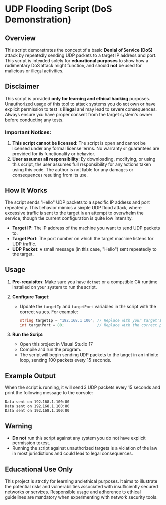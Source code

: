 # UDP Flooding Script (DoS Demonstration)

## Overview

This script demonstrates the concept of a basic **Denial of Service (DoS)** attack by repeatedly sending UDP packets to a target IP address and port. This script is intended solely for **educational purposes** to show how a rudimentary DoS attack might function, and should **not** be used for malicious or illegal activities.

## Disclaimer

This script is provided **only for learning and ethical hacking** purposes. Unauthorized usage of this tool to attack systems you do not own or have explicit permission to test is **illegal** and may lead to severe consequences. Always ensure you have proper consent from the target system's owner before conducting any tests.

### Important Notices:
1. **This script cannot be licensed**: The script is open and cannot be licensed under any formal license terms. No warranty or guarantees are provided for its functionality or behavior.
2. **User assumes all responsibility**: By downloading, modifying, or using this script, the user assumes full responsibility for any actions taken using this code. The author is not liable for any damages or consequences resulting from its use.

## How It Works

The script sends "Hello" UDP packets to a specific IP address and port repeatedly. This behavior mimics a simple UDP flood attack, where excessive traffic is sent to the target in an attempt to overwhelm the service, though the current configuration is quite low intensity.

- **Target IP**: The IP address of the machine you want to send UDP packets to.
- **Target Port**: The port number on which the target machine listens for UDP traffic.
- **UDP Packet**: A small message (in this case, "Hello") sent repeatedly to the target.

## Usage

1. **Pre-requisites**: Make sure you have `dotnet` or a compatible C# runtime installed on your system to run the script.

2. **Configure Target**:
   - Update the `targetIp` and `targetPort` variables in the script with the correct values. For example:
     ```csharp
     string targetIp = "192.168.1.100"; // Replace with your target's IP address
     int targetPort = 80;               // Replace with the correct port
     ```

3. **Run the Script**:
   - Open this project in Visual Studio 17
   - Compile and run the program.
   - The script will begin sending UDP packets to the target in an infinite loop, sending 100 packets every 15 seconds.

## Example Output

When the script is running, it will send 3 UDP packets every 15 seconds and print the following message to the console:

```
Data sent on 192.168.1.100:80
Data sent on 192.168.1.100:80
Data sent on 192.168.1.100:80
```

## Warning

- **Do not** run this script against any system you do not have explicit permission to test.
- Running the script against unauthorized targets is a violation of the law in most jurisdictions and could lead to legal consequences.

## Educational Use Only

This project is strictly for learning and ethical purposes. It aims to illustrate the potential risks and vulnerabilities associated with insufficiently secured networks or services. Responsible usage and adherence to ethical guidelines are mandatory when experimenting with network security tools.
